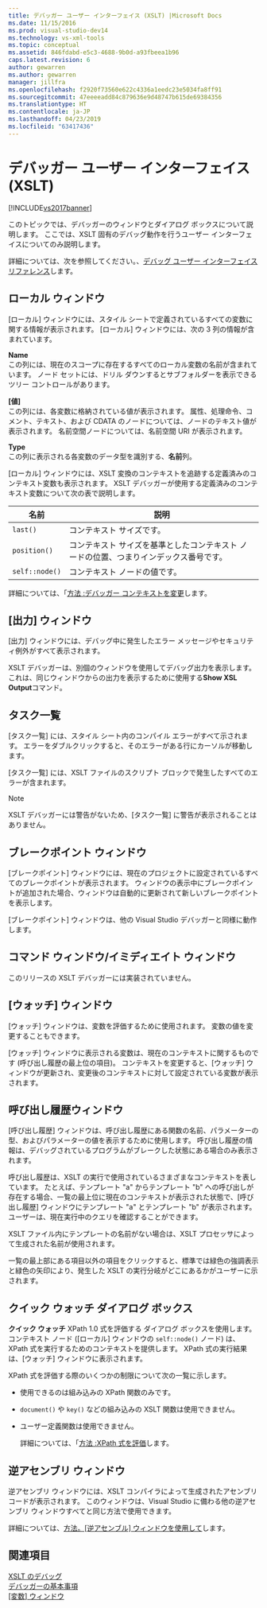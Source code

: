 ```yaml
---
title: デバッガー ユーザー インターフェイス (XSLT) |Microsoft Docs
ms.date: 11/15/2016
ms.prod: visual-studio-dev14
ms.technology: vs-xml-tools
ms.topic: conceptual
ms.assetid: 846fdabd-e5c3-4688-9b0d-a93fbeea1b96
caps.latest.revision: 6
author: gewarren
ms.author: gewarren
manager: jillfra
ms.openlocfilehash: f2920f73560e622c4336a1eedc23e5034fa8ff91
ms.sourcegitcommit: 47eeeeadd84c879636e9d48747b615de69384356
ms.translationtype: HT
ms.contentlocale: ja-JP
ms.lasthandoff: 04/23/2019
ms.locfileid: "63417436"
---
```

# <a name="debugger-user-interface-xslt"></a>デバッガー ユーザー インターフェイス (XSLT)
[!INCLUDE[vs2017banner](../includes/vs2017banner.md)]

このトピックでは、デバッガーのウィンドウとダイアログ ボックスについて説明します。 ここでは、XSLT 固有のデバッグ動作を行うユーザー インターフェイスについてのみ説明します。  
  
 詳細については、次を参照してください。、[デバッグ ユーザー インターフェイス リファレンス](../debugger/debugging-user-interface-reference.md)します。  
  
## <a name="locals-window"></a>ローカル ウィンドウ  
 [ローカル] ウィンドウには、スタイル シートで定義されているすべての変数に関する情報が表示されます。 [ローカル] ウィンドウには、次の 3 列の情報が含まれています。  
  
 **Name**  
 この列には、現在のスコープに存在するすべてのローカル変数の名前が含まれています。 ノード セットには、ドリル ダウンするとサブフォルダーを表示できるツリー コントロールがあります。  
  
 **[値]**  
 この列には、各変数に格納されている値が表示されます。 属性、処理命令、コメント、テキスト、および CDATA のノードについては、ノードのテキスト値が表示されます。 名前空間ノードについては、名前空間 URI が表示されます。  
  
 **Type**  
 この列に表示される各変数のデータ型を識別する、**名前**列。  
  
 [ローカル] ウィンドウには、XSLT 変換のコンテキストを追跡する定義済みのコンテキスト変数も表示されます。 XSLT デバッガーが使用する定義済みのコンテキスト変数について次の表で説明します。  
  
|名前|説明|  
|----------|-----------------|  
|`last()`|コンテキスト サイズです。|  
|`position()`|コンテキスト サイズを基準としたコンテキスト ノードの位置、つまりインデックス番号です。|  
|`self::node()`|コンテキスト ノードの値です。|  
  
 詳細については、「[方法 :デバッガー コンテキストを変更](http://msdn.microsoft.com/library/8a69ea63-2ef0-4b4f-9521-cf8ad2e3ec5e)します。  
  
## <a name="output-window"></a>[出力] ウィンドウ  
 [出力] ウィンドウには、デバッグ中に発生したエラー メッセージやセキュリティ例外がすべて表示されます。  
  
 XSLT デバッガーは、別個のウィンドウを使用してデバッグ出力を表示します。 これは、同じウィンドウからの出力を表示するために使用する**Show XSL Output**コマンド。  
  
## <a name="task-list"></a>タスク一覧  
 [タスク一覧] には、スタイル シート内のコンパイル エラーがすべて示されます。 エラーをダブルクリックすると、そのエラーがある行にカーソルが移動します。  
  
 [タスク一覧] には、XSLT ファイルのスクリプト ブロックで発生したすべてのエラーが含まれます。  
  
> [!NOTE]
> XSLT デバッガーには警告がないため、[タスク一覧] に警告が表示されることはありません。  
  
## <a name="breakpoints-window"></a>ブレークポイント ウィンドウ  
 [ブレークポイント] ウィンドウには、現在のプロジェクトに設定されているすべてのブレークポイントが表示されます。 ウィンドウの表示中にブレークポイントが追加された場合、ウィンドウは自動的に更新されて新しいブレークポイントを表示します。  
  
 [ブレークポイント] ウィンドウは、他の Visual Studio デバッガーと同様に動作します。  
  
## <a name="command-windowimmediate-window"></a>コマンド ウィンドウ/イミディエイト ウィンドウ  
 このリリースの XSLT デバッガーには実装されていません。  
  
## <a name="watch-window"></a>[ウォッチ] ウィンドウ  
 [ウォッチ] ウィンドウは、変数を評価するために使用されます。 変数の値を変更することもできます。  
  
 [ウォッチ] ウィンドウに表示される変数は、現在のコンテキストに関するものです (呼び出し履歴の最上位の項目)。 コンテキストを変更すると、[ウォッチ] ウィンドウが更新され、変更後のコンテキストに対して設定されている変数が表示されます。  
  
## <a name="call-stack-window"></a>呼び出し履歴ウィンドウ  
 [呼び出し履歴] ウィンドウは、呼び出し履歴にある関数の名前、パラメーターの型、およびパラメーターの値を表示するために使用します。 呼び出し履歴の情報は、デバッグされているプログラムがブレークした状態にある場合のみ表示されます。  
  
 呼び出し履歴は、XSLT の実行で使用されているさまざまなコンテキストを表しています。 たとえば、テンプレート "a" からテンプレート "b" への呼び出しが存在する場合、一覧の最上位に現在のコンテキストが表示された状態で、[呼び出し履歴] ウィンドウにテンプレート "a" とテンプレート "b" が表示されます。 ユーザーは、現在実行中のクエリを確認することができます。  
  
 XSLT ファイル内にテンプレートの名前がない場合は、XSLT プロセッサによって生成された名前が使用されます。  
  
 一覧の最上部にある項目以外の項目をクリックすると、標準では緑色の強調表示と緑色の矢印により、発生した XSLT の実行分岐がどこにあるかがユーザーに示されます。  
  
## <a name="quickwatch-dialog-box"></a>クイック ウォッチ ダイアログ ボックス  
 **クイック ウォッチ** XPath 1.0 式を評価する ダイアログ ボックスを使用します。 コンテキスト ノード ([ローカル] ウィンドウの `self::node()` ノード) は、XPath 式を実行するためのコンテキストを提供します。 XPath 式の実行結果は、[ウォッチ] ウィンドウに表示されます。  
  
 XPath 式を評価する際のいくつかの制限について次の一覧に示します。  
  
- 使用できるのは組み込みの XPath 関数のみです。  
  
- `document()` や `key()` などの組み込みの XSLT 関数は使用できません。  
  
- ユーザー定義関数は使用できません。  
  
  詳細については、「[方法 :XPath 式を評価](../xml-tools/how-to-evaluate-an-xpath-expression.md)します。  
  
## <a name="disassembly-window"></a>逆アセンブリ ウィンドウ  
 逆アセンブリ ウィンドウには、XSLT コンパイラによって生成されたアセンブリ コードが表示されます。 このウィンドウは、Visual Studio に備わる他の逆アセンブリ ウィンドウすべてと同じ方法で使用できます。  
  
 詳細については、[方法。[逆アセンブル] ウィンドウを使用して](../debugger/how-to-use-the-disassembly-window.md)します。  
  
## <a name="see-also"></a>関連項目  
 [XSLT のデバッグ](../xml-tools/debugging-xslt.md)   
 [デバッガーの基本事項](../debugger/debugger-basics.md)   
 [[変数] ウィンドウ](http://msdn.microsoft.com/library/ce0a67f6-2502-4b7a-ba45-cc32f8aeba3e)
